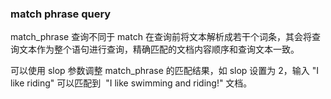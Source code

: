### match phrase query

match_phrase 查询不同于 match 在查询前将文本解析成若干个词条，其会将查询文本作为整个语句进行查询，精确匹配的文档内容顺序和查询文本一致。

可以使用 slop 参数调整 match_phrase 的匹配结果，如 slop 设置为 2，输入 "I like riding" 可以匹配到  "I like swimming and riding!" 文档。
